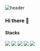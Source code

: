 ![header](https://capsule-render.vercel.app/api?type=waving&color=ADDFFF&fontColor=000000&height=300&section=header&text=Jaeseok%20Kim&fontSize=90)

### Hi there 👋

#### Stacks
<div>
  <img src="https://img.shields.io/badge/Python-3776AB?style=for-the-badge&logo=Python&logoColor=white">
  <img src="https://img.shields.io/badge/javascript-F7DF1E?style=for-the-badge&logo=기술스택아이콘&logoColor=white">
  <img src="https://img.shields.io/badge/React-61DAFB?style=for-the-badge&logo=기술스택아이콘&logoColor=white">
  <img src="https://img.shields.io/badge/vuedotjs-4FC08D?style=for-the-badge&logo=기술스택아이콘&logoColor=white">
  <img src="https://img.shields.io/badge/flutter-02569B?style=for-the-badge&logo=Flutter&logoColor=white">
</div> 
<!--
**jaesekim/jaesekim** is a ✨ _special_ ✨ repository because its `README.md` (this file) appears on your GitHub profile.

Here are some ideas to get you started:

- 🔭 I’m currently working on ...
- 🌱 I’m currently learning ...
- 👯 I’m looking to collaborate on ...
- 🤔 I’m looking for help with ...
- 💬 Ask me about ...
- 📫 How to reach me: ...
- 😄 Pronouns: ...
- ⚡ Fun fact: ...
-->
